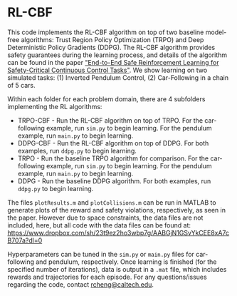 # RL-CBF
This code implements the RL-CBF algorithm on top of two baseline model-free algorithms: Trust Region Policy Optimization (TRPO) and Deep Deterministic Policy Gradients (DDPG). The RL-CBF algorithm provides safety guarantees during the learning process, and details of the algorithm can be found in the paper ["End-to-End Safe Reinforcement Learning for Safety-Critical Continuous Control Tasks"](https://rcheng805.github.io/files/aaai2019.pdf). We show learning on two simulated tasks: (1) Inverted Pendulum Control, (2) Car-Following in a chain of 5 cars.

Within each folder for each problem domain, there are 4 subfolders implementing the RL algorithms:
* TRPO-CBF - Run the RL-CBF algorithm on top of TRPO. For the car-following example, run `sim.py` to begin learning. For the pendulum example, run `main.py` to begin learning. 
* DDPG-CBF - Run the RL-CBF algorithm on top of DDPG. For both examples, run `ddpg.py` to begin learning.
* TRPO - Run the baseline TRPO algorithm for comparison. For the car-following example, run `sim.py` to begin learning. For the pendulum example, run `main.py` to begin learning. 
* DDPG - Run the baseline DDPG algorithm. For both examples, run `ddpg.py` to begin learning.

The files `plotResults.m` and `plotCollisions.m` can be run in MATLAB to generate plots of the reward and safety violations, respectively, as seen in the paper. However due to space constraints, the data files are not included, here, but all code with the data files can be found at: https://www.dropbox.com/sh/23t9ez2ho3wbp7g/AABGjN1GSvYkCEE8xA7cB707a?dl=0

Hyperparameters can be tuned in the `sim.py` or `main.py` files for car-following and pendulum, respectively. Once learning is finished (for the specified number of iterations), data is output in a `.mat` file, which includes rewards and trajectories for each episode. For any questions/issues regarding the code, contact rcheng@caltech.edu. 
